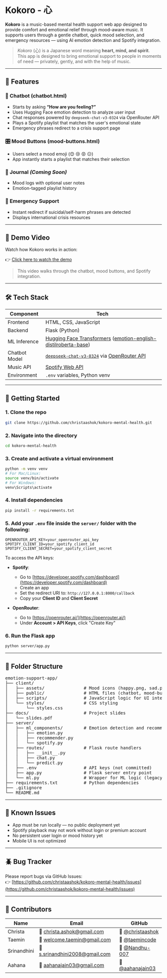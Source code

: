 # Kokoro - 心

**Kokoro** is a music-based mental health support web app designed to provide comfort and emotional relief through mood-aware music. It supports users through a gentle chatbot, quick mood selection, and emergency resources — using AI emotion detection and Spotify integration.

> *Kokoro* (心) is a Japanese word meaning **heart, mind, and spirit**.  
> This app is designed to bring emotional support to people in moments of need — privately, gently, and with the help of music.

---

## 🌟 Features

### 🧠 Chatbot (chatbot.html)
- Starts by asking **“How are you feeling?”**
- Uses Hugging Face emotion detection to analyze user input
- Chat responses powered by `deepseek-chat-v3-0324` via OpenRouter API
- Plays a Spotify playlist that matches the user's emotional state
- Emergency phrases redirect to a crisis support page

### 🎛️ Mood Buttons (mood-buttons.html)
- Users select a mood emoji (😊 😢 😡 😐)
- App instantly starts a playlist that matches their selection

### 📓 Journal *(Coming Soon)*
- Mood logs with optional user notes
- Emotion-tagged playlist history

### 🚨 Emergency Support
- Instant redirect if suicidal/self-harm phrases are detected
- Displays international crisis resources

---

## 🎥 Demo Video

Watch how Kokoro works in action:

👉 [Click here to watch the demo](https://www.youtube.com/watch?v=TDo4Q7uSMaE)

> This video walks through the chatbot, mood buttons, and Spotify integration.

---

## 🛠️ Tech Stack

| Component     | Tech |
|---------------|------|
| Frontend      | HTML, CSS, JavaScript |
| Backend       | Flask (Python) |
| ML Inference  | [Hugging Face Transformers](https://github.com/huggingface/transformers) ([emotion-english-distilroberta-base](https://huggingface.co/j-hartmann/emotion-english-distilroberta-base)) |
| Chatbot Model | [`deepseek-chat-v3-0324`](https://openrouter.ai/deepseek/deepseek-chat-v3-0324:free) via [OpenRouter API](https://openrouter.ai/) |
| Music API     | [Spotify Web API](https://developer.spotify.com/documentation/web-api/) |
| Environment   | `.env` variables, Python venv |

---

## 🚀 Getting Started

### 1. Clone the repo
```bash
git clone https://github.com/christaashok/kokoro-mental-health.git
```

### 2. Navigate into the directory
```bash
cd kokoro-mental-health
```

### 3. Create and activate a virtual environment
```bash
python -m venv venv
# For Mac/Linux:
source venv/bin/activate
# For Windows:
venv\Scripts\activate
```

### 4. Install dependencies
```bash
pip install -r requirements.txt
```

### 5. Add your `.env` file inside the `server/` folder with the following:
```
OPENROUTER_API_KEY=your_openrouter_api_key
SPOTIFY_CLIENT_ID=your_spotify_client_id
SPOTIFY_CLIENT_SECRET=your_spotify_client_secret
```

To access the API keys:
- **Spotify**:
  - Go to [https://developer.spotify.com/dashboard](https://developer.spotify.com/dashboard)
  - Create an app
  - Set the redirect URI to: `http://127.0.0.1:8000/callback`
  - Copy your **Client ID** and **Client Secret**

- **OpenRouter**:
  - Go to [https://openrouter.ai/](https://openrouter.ai/)
  - Under **Account > API Keys**, click "Create Key"

### 6. Run the Flask app
```bash
python server/app.py
```

---

## 📁 Folder Structure
<pre>
emotion-support-app/
├── client/
│   ├── assets/               # Mood icons (happy.png, sad.png, etc.)
│   ├── public/               # HTML files (chatbot, mood-buttons, etc.)
│   ├── scripts/              # JavaScript logic for UI interactions
│   └── styles/               # CSS styling
│       └── styles.css
├── docs/                     # Project slides
│   └── slides.pdf
├── server/
│   ├── ml_components/        # Emotion detection and recommendation
│   │   ├── emotion.py
│   │   ├── recommender.py
│   │   └── spotify.py
│   ├── routes/               # Flask route handlers
│   │   ├── __init__.py
│   │   ├── chat.py
│   │   └── predict.py
│   ├── .env                  # API keys (not committed)
│   ├── app.py                # Flask server entry point
│   └── ml.py                 # Wrapper for ML logic (legacy or central logic)
├── requirements.txt          # Python dependencies
├── .gitignore
└── README.md
</pre>
---

## 🧪 Known Issues

- App must be run locally — no public deployment yet
- Spotify playback may not work without login or premium account
- No persistent user login or mood history yet
- Mobile UI is not optimized

---

## 🪲 Bug Tracker

Please report bugs via GitHub Issues:  
👉 [https://github.com/christaashok/kokoro-mental-health/issues](https://github.com/christaashok/kokoro-mental-health/issues)

---

## 👥 Contributors

| Name    | Email                          | GitHub              |
|---------|--------------------------------|----------------------|
| Christa | 💌 christa.ashok@gmail.com     | 🐙 [@christaashok](https://github.com/christaashok) |
| Taemin  | 💌 welcome.taemin@gmail.com      | 🐙 [@taemincode](https://github.com/taemincode)     |
| Srinandhini  | 💌 s.srinandhini2008@gmail.com | 🐙 [@Nandhu-007](https://github.com/Nandhu-007)     |
| Aahana  | 💌 aahanajain03@gmail.com      | 🐙 [@aahanajain03](https://github.com/aahanajain03) |
